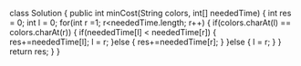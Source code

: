 class Solution {
public int minCost(String colors, int[] neededTime) {
int res = 0;
int l = 0;
for(int r =1; r<neededTime.length; r++) {
if(colors.charAt(l) == colors.charAt(r)) {
if(neededTime[l] < neededTime[r]) {
res+=neededTime[l];
l = r;
}else {
res+=neededTime[r];
}
}else {
l = r;
}
}
return res;
}
}